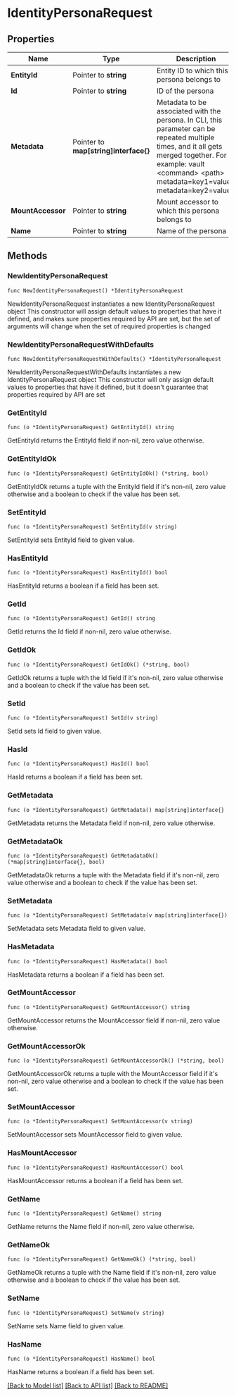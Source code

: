 # IdentityPersonaRequest

## Properties

Name | Type | Description | Notes
------------ | ------------- | ------------- | -------------
**EntityId** | Pointer to **string** | Entity ID to which this persona belongs to | [optional] 
**Id** | Pointer to **string** | ID of the persona | [optional] 
**Metadata** | Pointer to **map[string]interface{}** | Metadata to be associated with the persona. In CLI, this parameter can be repeated multiple times, and it all gets merged together. For example: vault &lt;command&gt; &lt;path&gt; metadata&#x3D;key1&#x3D;value1 metadata&#x3D;key2&#x3D;value2 | [optional] 
**MountAccessor** | Pointer to **string** | Mount accessor to which this persona belongs to | [optional] 
**Name** | Pointer to **string** | Name of the persona | [optional] 

## Methods

### NewIdentityPersonaRequest

`func NewIdentityPersonaRequest() *IdentityPersonaRequest`

NewIdentityPersonaRequest instantiates a new IdentityPersonaRequest object
This constructor will assign default values to properties that have it defined,
and makes sure properties required by API are set, but the set of arguments
will change when the set of required properties is changed

### NewIdentityPersonaRequestWithDefaults

`func NewIdentityPersonaRequestWithDefaults() *IdentityPersonaRequest`

NewIdentityPersonaRequestWithDefaults instantiates a new IdentityPersonaRequest object
This constructor will only assign default values to properties that have it defined,
but it doesn't guarantee that properties required by API are set

### GetEntityId

`func (o *IdentityPersonaRequest) GetEntityId() string`

GetEntityId returns the EntityId field if non-nil, zero value otherwise.

### GetEntityIdOk

`func (o *IdentityPersonaRequest) GetEntityIdOk() (*string, bool)`

GetEntityIdOk returns a tuple with the EntityId field if it's non-nil, zero value otherwise
and a boolean to check if the value has been set.

### SetEntityId

`func (o *IdentityPersonaRequest) SetEntityId(v string)`

SetEntityId sets EntityId field to given value.

### HasEntityId

`func (o *IdentityPersonaRequest) HasEntityId() bool`

HasEntityId returns a boolean if a field has been set.

### GetId

`func (o *IdentityPersonaRequest) GetId() string`

GetId returns the Id field if non-nil, zero value otherwise.

### GetIdOk

`func (o *IdentityPersonaRequest) GetIdOk() (*string, bool)`

GetIdOk returns a tuple with the Id field if it's non-nil, zero value otherwise
and a boolean to check if the value has been set.

### SetId

`func (o *IdentityPersonaRequest) SetId(v string)`

SetId sets Id field to given value.

### HasId

`func (o *IdentityPersonaRequest) HasId() bool`

HasId returns a boolean if a field has been set.

### GetMetadata

`func (o *IdentityPersonaRequest) GetMetadata() map[string]interface{}`

GetMetadata returns the Metadata field if non-nil, zero value otherwise.

### GetMetadataOk

`func (o *IdentityPersonaRequest) GetMetadataOk() (*map[string]interface{}, bool)`

GetMetadataOk returns a tuple with the Metadata field if it's non-nil, zero value otherwise
and a boolean to check if the value has been set.

### SetMetadata

`func (o *IdentityPersonaRequest) SetMetadata(v map[string]interface{})`

SetMetadata sets Metadata field to given value.

### HasMetadata

`func (o *IdentityPersonaRequest) HasMetadata() bool`

HasMetadata returns a boolean if a field has been set.

### GetMountAccessor

`func (o *IdentityPersonaRequest) GetMountAccessor() string`

GetMountAccessor returns the MountAccessor field if non-nil, zero value otherwise.

### GetMountAccessorOk

`func (o *IdentityPersonaRequest) GetMountAccessorOk() (*string, bool)`

GetMountAccessorOk returns a tuple with the MountAccessor field if it's non-nil, zero value otherwise
and a boolean to check if the value has been set.

### SetMountAccessor

`func (o *IdentityPersonaRequest) SetMountAccessor(v string)`

SetMountAccessor sets MountAccessor field to given value.

### HasMountAccessor

`func (o *IdentityPersonaRequest) HasMountAccessor() bool`

HasMountAccessor returns a boolean if a field has been set.

### GetName

`func (o *IdentityPersonaRequest) GetName() string`

GetName returns the Name field if non-nil, zero value otherwise.

### GetNameOk

`func (o *IdentityPersonaRequest) GetNameOk() (*string, bool)`

GetNameOk returns a tuple with the Name field if it's non-nil, zero value otherwise
and a boolean to check if the value has been set.

### SetName

`func (o *IdentityPersonaRequest) SetName(v string)`

SetName sets Name field to given value.

### HasName

`func (o *IdentityPersonaRequest) HasName() bool`

HasName returns a boolean if a field has been set.


[[Back to Model list]](../README.md#documentation-for-models) [[Back to API list]](../README.md#documentation-for-api-endpoints) [[Back to README]](../README.md)


